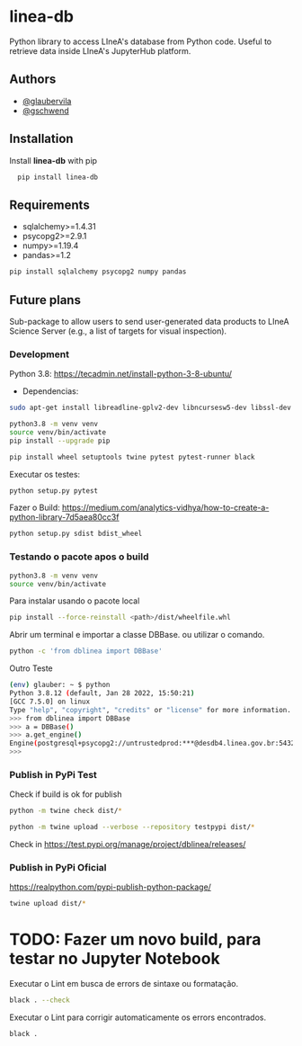 # linea-db

Python library to access LIneA's database from Python code.
Useful to retrieve data inside LIneA's JupyterHub platform.

## Authors

* [@glaubervila](https://github.com/glaubervila)
* [@gschwend](https://www.github.com/gschwend)

## Installation

Install **linea-db** with pip

```bash
  pip install linea-db
```

## Requirements

* sqlalchemy>=1.4.31
* psycopg2>=2.9.1
* numpy>=1.19.4
* pandas>=1.2

```bash
pip install sqlalchemy psycopg2 numpy pandas
```

## Future plans

Sub-package to allow users to send user-generated data products to LIneA Science Server (e.g., a list of targets for visual inspection).

### Development

Python 3.8: <https://tecadmin.net/install-python-3-8-ubuntu/>

* Dependencias:

```bash
sudo apt-get install libreadline-gplv2-dev libncursesw5-dev libssl-dev libsqlite3-dev tk-dev libgdbm-dev libc6-dev libbz2-dev libffi-dev zlib1g-dev liblzma-dev
```

```bash
python3.8 -m venv venv
source venv/bin/activate
pip install --upgrade pip
```

```bash
pip install wheel setuptools twine pytest pytest-runner black
```

Executar os testes:

```bash
python setup.py pytest
```

Fazer o Build: <https://medium.com/analytics-vidhya/how-to-create-a-python-library-7d5aea80cc3f>

```bash
python setup.py sdist bdist_wheel
```

### Testando o pacote apos o build

```bash
python3.8 -m venv venv
source venv/bin/activate
```

Para instalar usando o pacote local

```bash
pip install --force-reinstall <path>/dist/wheelfile.whl
```

Abrir um terminal e importar a classe DBBase. ou utilizar o comando.

```bash
python -c 'from dblinea import DBBase'
```

Outro Teste

```bash
(env) glauber: ~ $ python 
Python 3.8.12 (default, Jan 28 2022, 15:50:21) 
[GCC 7.5.0] on linux
Type "help", "copyright", "credits" or "license" for more information.
>>> from dblinea import DBBase
>>> a = DBBase()
>>> a.get_engine()
Engine(postgresql+psycopg2://untrustedprod:***@desdb4.linea.gov.br:5432/prod_gavo)
>>> 

```

### Publish in PyPi Test

Check if build is ok for publish

```bash
python -m twine check dist/*
```

```bash
python -m twine upload --verbose --repository testpypi dist/*
```

Check in <https://test.pypi.org/manage/project/dblinea/releases/>

### Publish in PyPi Oficial

<https://realpython.com/pypi-publish-python-package/>

```bash
twine upload dist/*
```

# TODO: Fazer um novo build, para testar no Jupyter Notebook

Executar o Lint em busca de errors de sintaxe ou formatação.
```bash
black . --check
```
Executar o Lint para corrigir automaticamente os errors encontrados.
```bash
black .
```

<!-- ```bash
flake8 . --count  --max-complexity=10 --max-line-length=127 --statistics
``` -->
